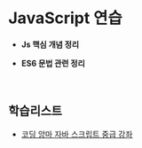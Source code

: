 # JavaScript 연습
- **Js 핵심 개념 정리**

- **ES6 문법 관련 정리**

<br/>

## 학습리스트
- [코딩 앙마 자바 스크립트 중급 강좌](https://www.youtube.com/watch?v=4_WLS9Lj6n4)


